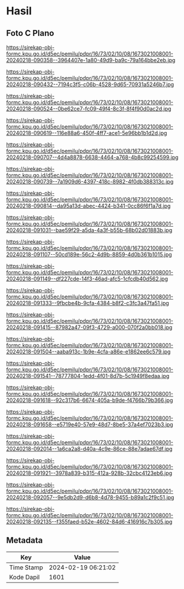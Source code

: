 # Hasil

## Foto C Plano

https://sirekap-obj-formc.kpu.go.id/d5ec/pemilu/pdpr/16/73/02/10/08/1673021008001-20240218-090358--3964407e-1a80-49d9-ba9c-79a164bbe2eb.jpg

https://sirekap-obj-formc.kpu.go.id/d5ec/pemilu/pdpr/16/73/02/10/08/1673021008001-20240218-090432--7194c3f5-c06b-4528-9d65-70931a5246b7.jpg

https://sirekap-obj-formc.kpu.go.id/d5ec/pemilu/pdpr/16/73/02/10/08/1673021008001-20240218-090524--0be62ce7-fc09-49f4-8c3f-8f4f90d0ac2d.jpg

https://sirekap-obj-formc.kpu.go.id/d5ec/pemilu/pdpr/16/73/02/10/08/1673021008001-20240218-090619--116e88a6-450f-4ff7-ace1-5e96bb1b1d2d.jpg

https://sirekap-obj-formc.kpu.go.id/d5ec/pemilu/pdpr/16/73/02/10/08/1673021008001-20240218-090707--4d4a8878-6638-4464-a768-4b8c99254599.jpg

https://sirekap-obj-formc.kpu.go.id/d5ec/pemilu/pdpr/16/73/02/10/08/1673021008001-20240218-090739--7a1909d6-4397-418c-8982-4f0db388313c.jpg

https://sirekap-obj-formc.kpu.go.id/d5ec/pemilu/pdpr/16/73/02/10/08/1673021008001-20240218-090814--da95a13d-abec-4424-b341-0cc86f6f1a7d.jpg

https://sirekap-obj-formc.kpu.go.id/d5ec/pemilu/pdpr/16/73/02/10/08/1673021008001-20240218-091031--bae59f29-a5da-4a3f-b55b-68b02d01883b.jpg

https://sirekap-obj-formc.kpu.go.id/d5ec/pemilu/pdpr/16/73/02/10/08/1673021008001-20240218-091107--50cd189e-56c2-4d9b-8859-4d0b361b1015.jpg

https://sirekap-obj-formc.kpu.go.id/d5ec/pemilu/pdpr/16/73/02/10/08/1673021008001-20240218-091149--df227cde-14f3-46ad-afc5-1cfcdb40d562.jpg

https://sirekap-obj-formc.kpu.go.id/d5ec/pemilu/pdpr/16/73/02/10/08/1673021008001-20240218-091333--9fbcbe4b-9cfa-4384-b8f2-c3fc3a47fa51.jpg

https://sirekap-obj-formc.kpu.go.id/d5ec/pemilu/pdpr/16/73/02/10/08/1673021008001-20240218-091415--87982a47-09f3-4729-a000-070f2a0bb018.jpg

https://sirekap-obj-formc.kpu.go.id/d5ec/pemilu/pdpr/16/73/02/10/08/1673021008001-20240218-091504--aaba913c-1b9e-4cfa-a86e-e1862ee6c579.jpg

https://sirekap-obj-formc.kpu.go.id/d5ec/pemilu/pdpr/16/73/02/10/08/1673021008001-20240218-091541--78777804-1edd-4f01-8d7b-5c1949f8edaa.jpg

https://sirekap-obj-formc.kpu.go.id/d5ec/pemilu/pdpr/16/73/02/10/08/1673021008001-20240218-091618--92c317b6-6674-405a-b9de-f4766b79b366.jpg

https://sirekap-obj-formc.kpu.go.id/d5ec/pemilu/pdpr/16/73/02/10/08/1673021008001-20240218-091658--e5719e40-57e9-48d7-8be5-37a4ef7023b3.jpg

https://sirekap-obj-formc.kpu.go.id/d5ec/pemilu/pdpr/16/73/02/10/08/1673021008001-20240218-092014--1a6ca2a8-d40a-4c9e-86ce-88e7adae67df.jpg

https://sirekap-obj-formc.kpu.go.id/d5ec/pemilu/pdpr/16/73/02/10/08/1673021008001-20240218-091921--3978a839-b315-412a-928b-32cbc4123eb6.jpg

https://sirekap-obj-formc.kpu.go.id/d5ec/pemilu/pdpr/16/73/02/10/08/1673021008001-20240218-092057--9e5db2d9-d6b8-4d78-9455-b89a1c2f9c51.jpg

https://sirekap-obj-formc.kpu.go.id/d5ec/pemilu/pdpr/16/73/02/10/08/1673021008001-20240218-092135--f355faed-b52e-4602-84d6-416916c7b305.jpg


## Metadata

| Key        | Value               |
| ---------- | ------------------- |
| Time Stamp | 2024-02-19 06:21:02 |
| Kode Dapil | 1601                |



